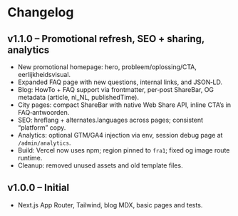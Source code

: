 # Changelog

## v1.1.0 – Promotional refresh, SEO + sharing, analytics

- New promotional homepage: hero, probleem/oplossing/CTA, eerlijkheidsvisual.
- Expanded FAQ page with new questions, internal links, and JSON‑LD.
- Blog: HowTo + FAQ support via frontmatter, per‑post ShareBar, OG metadata (article, nl_NL, publishedTime).
- City pages: compact ShareBar with native Web Share API, inline CTA’s in FAQ‑antwoorden.
- SEO: hreflang + alternates.languages across pages; consistent “platform” copy.
- Analytics: optional GTM/GA4 injection via env, session debug page at `/admin/analytics`.
- Build: Vercel now uses npm; region pinned to `fra1`; fixed og image route runtime.
- Cleanup: removed unused assets and old template files.

## v1.0.0 – Initial

- Next.js App Router, Tailwind, blog MDX, basic pages and tests.
